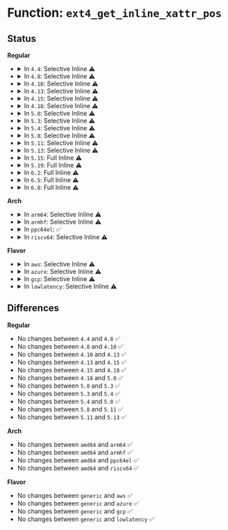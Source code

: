 # Function: <code>ext4_get_inline_xattr_pos</code>

## Status
<b>Regular</b>
<ul>
<li>
<details>
<summary>In <code>4.4</code>: Selective Inline ⚠️</summary>

```c
void *ext4_get_inline_xattr_pos(struct inode *inode, struct ext4_iloc *iloc);
```

**Collision:** Unique Static

**Inline:** Selective

**Transformation:** False

**Instances:**

```
In fs/ext4/inline.c (ffffffff812dfb50)
Location: fs/ext4/inline.c:1038
Inline: True
Direct callers:
  - fs/ext4/inline.c:ext4_try_add_inline_entry
  - fs/ext4/inline.c:ext4_try_add_inline_entry
  - fs/ext4/inline.c:ext4_find_inline_entry
  - fs/ext4/inline.c:ext4_find_inline_entry
  - fs/ext4/inline.c:ext4_delete_inline_entry
  - fs/ext4/inline.c:empty_inline_dir
```
**Symbols:**

```
ffffffff812dfb50-ffffffff812dfb8b: ext4_get_inline_xattr_pos (STB_LOCAL)
```
</details>
</li>
<li>
<details>
<summary>In <code>4.8</code>: Selective Inline ⚠️</summary>

```c
void *ext4_get_inline_xattr_pos(struct inode *inode, struct ext4_iloc *iloc);
```

**Collision:** Unique Static

**Inline:** Selective

**Transformation:** False

**Instances:**

```
In fs/ext4/inline.c (ffffffff8130f7f0)
Location: fs/ext4/inline.c:1038
Inline: True
Direct callers:
  - fs/ext4/inline.c:empty_inline_dir
  - fs/ext4/inline.c:ext4_delete_inline_entry
  - fs/ext4/inline.c:ext4_find_inline_entry
  - fs/ext4/inline.c:ext4_try_add_inline_entry
  - fs/ext4/inline.c:ext4_try_add_inline_entry
```
**Symbols:**

```
ffffffff8130f7f0-ffffffff8130f832: ext4_get_inline_xattr_pos (STB_LOCAL)
```
</details>
</li>
<li>
<details>
<summary>In <code>4.10</code>: Selective Inline ⚠️</summary>

```c
void *ext4_get_inline_xattr_pos(struct inode *inode, struct ext4_iloc *iloc);
```

**Collision:** Unique Static

**Inline:** Selective

**Transformation:** False

**Instances:**

```
In fs/ext4/inline.c (ffffffff81325610)
Location: fs/ext4/inline.c:1056
Inline: True
Direct callers:
  - fs/ext4/inline.c:empty_inline_dir
  - fs/ext4/inline.c:ext4_delete_inline_entry
  - fs/ext4/inline.c:ext4_find_inline_entry
  - fs/ext4/inline.c:ext4_try_add_inline_entry
  - fs/ext4/inline.c:ext4_try_add_inline_entry
```
**Symbols:**

```
ffffffff81325610-ffffffff81325652: ext4_get_inline_xattr_pos (STB_LOCAL)
```
</details>
</li>
<li>
<details>
<summary>In <code>4.13</code>: Selective Inline ⚠️</summary>

```c
void *ext4_get_inline_xattr_pos(struct inode *inode, struct ext4_iloc *iloc);
```

**Collision:** Unique Static

**Inline:** Selective

**Transformation:** False

**Instances:**

```
In fs/ext4/inline.c (ffffffff812f9bd0)
Location: fs/ext4/inline.c:1058
Inline: True
Direct callers:
  - fs/ext4/inline.c:empty_inline_dir
  - fs/ext4/inline.c:ext4_delete_inline_entry
  - fs/ext4/inline.c:ext4_find_inline_entry
  - fs/ext4/inline.c:ext4_find_inline_entry
  - fs/ext4/inline.c:ext4_try_add_inline_entry
  - fs/ext4/inline.c:ext4_try_add_inline_entry
```
**Symbols:**

```
ffffffff812f9bd0-ffffffff812f9c11: ext4_get_inline_xattr_pos (STB_LOCAL)
```
</details>
</li>
<li>
<details>
<summary>In <code>4.15</code>: Selective Inline ⚠️</summary>

```c
void *ext4_get_inline_xattr_pos(struct inode *inode, struct ext4_iloc *iloc);
```

**Collision:** Unique Static

**Inline:** Selective

**Transformation:** False

**Instances:**

```
In fs/ext4/inline.c (ffffffff8131e210)
Location: fs/ext4/inline.c:1049
Inline: True
Direct callers:
  - fs/ext4/inline.c:empty_inline_dir
  - fs/ext4/inline.c:ext4_delete_inline_entry
  - fs/ext4/inline.c:ext4_find_inline_entry
  - fs/ext4/inline.c:ext4_find_inline_entry
  - fs/ext4/inline.c:ext4_try_add_inline_entry
  - fs/ext4/inline.c:ext4_try_add_inline_entry
```
**Symbols:**

```
ffffffff8131e210-ffffffff8131e250: ext4_get_inline_xattr_pos (STB_LOCAL)
```
</details>
</li>
<li>
<details>
<summary>In <code>4.18</code>: Selective Inline ⚠️</summary>

```c
void *ext4_get_inline_xattr_pos(struct inode *inode, struct ext4_iloc *iloc);
```

**Collision:** Unique Static

**Inline:** Selective

**Transformation:** False

**Instances:**

```
In fs/ext4/inline.c (ffffffff8134c210)
Location: fs/ext4/inline.c:1052
Inline: True
Direct callers:
  - fs/ext4/inline.c:empty_inline_dir
  - fs/ext4/inline.c:ext4_delete_inline_entry
  - fs/ext4/inline.c:ext4_find_inline_entry
  - fs/ext4/inline.c:ext4_find_inline_entry
  - fs/ext4/inline.c:ext4_try_add_inline_entry
  - fs/ext4/inline.c:ext4_try_add_inline_entry
```
**Symbols:**

```
ffffffff8134c210-ffffffff8134c250: ext4_get_inline_xattr_pos (STB_LOCAL)
```
</details>
</li>
<li>
<details>
<summary>In <code>5.0</code>: Selective Inline ⚠️</summary>

```c
void *ext4_get_inline_xattr_pos(struct inode *inode, struct ext4_iloc *iloc);
```

**Collision:** Unique Static

**Inline:** Selective

**Transformation:** False

**Instances:**

```
In fs/ext4/inline.c (ffffffff81364350)
Location: fs/ext4/inline.c:1055
Inline: True
Direct callers:
  - fs/ext4/inline.c:empty_inline_dir
  - fs/ext4/inline.c:ext4_delete_inline_entry
  - fs/ext4/inline.c:ext4_find_inline_entry
  - fs/ext4/inline.c:ext4_find_inline_entry
  - fs/ext4/inline.c:ext4_try_add_inline_entry
  - fs/ext4/inline.c:ext4_try_add_inline_entry
```
**Symbols:**

```
ffffffff81364350-ffffffff81364390: ext4_get_inline_xattr_pos (STB_LOCAL)
```
</details>
</li>
<li>
<details>
<summary>In <code>5.3</code>: Selective Inline ⚠️</summary>

```c
void *ext4_get_inline_xattr_pos(struct inode *inode, struct ext4_iloc *iloc);
```

**Collision:** Unique Static

**Inline:** Selective

**Transformation:** False

**Instances:**

```
In fs/ext4/inline.c (ffffffff8138ce30)
Location: fs/ext4/inline.c:1055
Inline: True
Direct callers:
  - fs/ext4/inline.c:empty_inline_dir
  - fs/ext4/inline.c:ext4_delete_inline_entry
  - fs/ext4/inline.c:ext4_find_inline_entry
  - fs/ext4/inline.c:ext4_try_add_inline_entry
  - fs/ext4/inline.c:ext4_try_add_inline_entry
```
**Symbols:**

```
ffffffff8138ce30-ffffffff8138ce71: ext4_get_inline_xattr_pos (STB_LOCAL)
```
</details>
</li>
<li>
<details>
<summary>In <code>5.4</code>: Selective Inline ⚠️</summary>

```c
void *ext4_get_inline_xattr_pos(struct inode *inode, struct ext4_iloc *iloc);
```

**Collision:** Unique Static

**Inline:** Selective

**Transformation:** False

**Instances:**

```
In fs/ext4/inline.c (ffffffff813a5880)
Location: fs/ext4/inline.c:1055
Inline: True
Direct callers:
  - fs/ext4/inline.c:empty_inline_dir
  - fs/ext4/inline.c:ext4_delete_inline_entry
  - fs/ext4/inline.c:ext4_find_inline_entry
  - fs/ext4/inline.c:ext4_try_add_inline_entry
  - fs/ext4/inline.c:ext4_try_add_inline_entry
```
**Symbols:**

```
ffffffff813a5880-ffffffff813a58c1: ext4_get_inline_xattr_pos (STB_LOCAL)
```
</details>
</li>
<li>
<details>
<summary>In <code>5.8</code>: Selective Inline ⚠️</summary>

```c
void *ext4_get_inline_xattr_pos(struct inode *inode, struct ext4_iloc *iloc);
```

**Collision:** Unique Static

**Inline:** Selective

**Transformation:** False

**Instances:**

```
In fs/ext4/inline.c (ffffffff813f14c0)
Location: fs/ext4/inline.c:1055
Inline: True
Direct callers:
  - fs/ext4/inline.c:empty_inline_dir
  - fs/ext4/inline.c:ext4_delete_inline_entry
  - fs/ext4/inline.c:ext4_find_inline_entry
  - fs/ext4/inline.c:ext4_find_inline_entry
  - fs/ext4/inline.c:ext4_try_add_inline_entry
  - fs/ext4/inline.c:ext4_try_add_inline_entry
```
**Symbols:**

```
ffffffff813f14c0-ffffffff813f1501: ext4_get_inline_xattr_pos (STB_LOCAL)
```
</details>
</li>
<li>
<details>
<summary>In <code>5.11</code>: Selective Inline ⚠️</summary>

```c
void *ext4_get_inline_xattr_pos(struct inode *inode, struct ext4_iloc *iloc);
```

**Collision:** Unique Static

**Inline:** Selective

**Transformation:** False

**Instances:**

```
In fs/ext4/inline.c (ffffffff81403ba0)
Location: fs/ext4/inline.c:1055
Inline: True
Direct callers:
  - fs/ext4/inline.c:empty_inline_dir
  - fs/ext4/inline.c:ext4_delete_inline_entry
  - fs/ext4/inline.c:ext4_find_inline_entry
  - fs/ext4/inline.c:ext4_find_inline_entry
  - fs/ext4/inline.c:ext4_try_add_inline_entry
  - fs/ext4/inline.c:ext4_try_add_inline_entry
```
**Symbols:**

```
ffffffff81403ba0-ffffffff81403be1: ext4_get_inline_xattr_pos (STB_LOCAL)
```
</details>
</li>
<li>
<details>
<summary>In <code>5.13</code>: Selective Inline ⚠️</summary>

```c
void *ext4_get_inline_xattr_pos(struct inode *inode, struct ext4_iloc *iloc);
```

**Collision:** Unique Static

**Inline:** Selective

**Transformation:** False

**Instances:**

```
In fs/ext4/inline.c (ffffffff8140a240)
Location: fs/ext4/inline.c:1061
Inline: True
Direct callers:
  - fs/ext4/inline.c:empty_inline_dir
  - fs/ext4/inline.c:ext4_delete_inline_entry
  - fs/ext4/inline.c:ext4_find_inline_entry
  - fs/ext4/inline.c:ext4_find_inline_entry
  - fs/ext4/inline.c:ext4_try_add_inline_entry
  - fs/ext4/inline.c:ext4_try_add_inline_entry
```
**Symbols:**

```
ffffffff8140a240-ffffffff8140a281: ext4_get_inline_xattr_pos (STB_LOCAL)
```
</details>
</li>
<li>
<details>
<summary>In <code>5.15</code>: Full Inline ⚠️</summary>

**Collision:** Unique Static

**Inline:** Full

**Transformation:** False

**Instances:**

```
In fs/ext4/inline.c (ffffffff81460621)
Location: fs/ext4/inline.c:1069
Inline: True
Inline callers:
  - fs/ext4/inline.c:empty_inline_dir
  - fs/ext4/inline.c:ext4_delete_inline_entry
  - fs/ext4/inline.c:ext4_find_inline_entry
  - fs/ext4/inline.c:ext4_try_add_inline_entry
  - fs/ext4/inline.c:ext4_try_add_inline_entry
```
</details>
</li>
<li>
<details>
<summary>In <code>5.19</code>: Full Inline ⚠️</summary>

**Collision:** Unique Static

**Inline:** Full

**Transformation:** False

**Instances:**

```
In fs/ext4/inline.c (ffffffff814deef2)
Location: fs/ext4/inline.c:1065
Inline: True
Inline callers:
  - fs/ext4/inline.c:empty_inline_dir
  - fs/ext4/inline.c:ext4_delete_inline_entry
  - fs/ext4/inline.c:ext4_find_inline_entry
  - fs/ext4/inline.c:ext4_try_add_inline_entry
  - fs/ext4/inline.c:ext4_try_add_inline_entry
```
</details>
</li>
<li>
<details>
<summary>In <code>6.2</code>: Full Inline ⚠️</summary>

**Collision:** Unique Static

**Inline:** Full

**Transformation:** False

**Instances:**

```
In fs/ext4/inline.c (ffffffff81577fc2)
Location: fs/ext4/inline.c:1064
Inline: True
Inline callers:
  - fs/ext4/inline.c:empty_inline_dir
  - fs/ext4/inline.c:ext4_delete_inline_entry
  - fs/ext4/inline.c:ext4_find_inline_entry
  - fs/ext4/inline.c:ext4_try_add_inline_entry
  - fs/ext4/inline.c:ext4_try_add_inline_entry
```
</details>
</li>
<li>
<details>
<summary>In <code>6.5</code>: Full Inline ⚠️</summary>

**Collision:** Unique Static

**Inline:** Full

**Transformation:** False

**Instances:**

```
In fs/ext4/inline.c (ffffffff815af548)
Location: fs/ext4/inline.c:1046
Inline: True
Inline callers:
  - fs/ext4/inline.c:empty_inline_dir
  - fs/ext4/inline.c:ext4_delete_inline_entry
  - fs/ext4/inline.c:ext4_find_inline_entry
  - fs/ext4/inline.c:ext4_try_add_inline_entry
  - fs/ext4/inline.c:ext4_try_add_inline_entry
```
</details>
</li>
<li>
<details>
<summary>In <code>6.8</code>: Full Inline ⚠️</summary>

**Collision:** Unique Static

**Inline:** Full

**Transformation:** False

**Instances:**

```
In fs/ext4/inline.c (ffffffff815e8308)
Location: fs/ext4/inline.c:1045
Inline: True
Inline callers:
  - fs/ext4/inline.c:empty_inline_dir
  - fs/ext4/inline.c:ext4_delete_inline_entry
  - fs/ext4/inline.c:ext4_find_inline_entry
  - fs/ext4/inline.c:ext4_try_add_inline_entry
  - fs/ext4/inline.c:ext4_try_add_inline_entry
```
</details>
</li>
</ul>
<b>Arch</b>
<ul>
<li>
<details>
<summary>In <code>arm64</code>: Selective Inline ⚠️</summary>

```c
void *ext4_get_inline_xattr_pos(struct inode *inode, struct ext4_iloc *iloc);
```

**Collision:** Unique Static

**Inline:** Selective

**Transformation:** False

**Instances:**

```
In fs/ext4/inline.c (ffff800010478e28)
Location: fs/ext4/inline.c:1055
Inline: True
Direct callers:
  - fs/ext4/inline.c:empty_inline_dir
  - fs/ext4/inline.c:ext4_delete_inline_entry
  - fs/ext4/inline.c:ext4_find_inline_entry
  - fs/ext4/inline.c:ext4_find_inline_entry
  - fs/ext4/inline.c:ext4_try_add_inline_entry
  - fs/ext4/inline.c:ext4_try_add_inline_entry
```
**Symbols:**

```
ffff800010478e28-ffff800010478e88: ext4_get_inline_xattr_pos (STB_LOCAL)
```
</details>
</li>
<li>
<details>
<summary>In <code>armhf</code>: Selective Inline ⚠️</summary>

```c
void *ext4_get_inline_xattr_pos(struct inode *inode, struct ext4_iloc *iloc);
```

**Collision:** Unique Static

**Inline:** Selective

**Transformation:** False

**Instances:**

```
In fs/ext4/inline.c (c063ad4c)
Location: fs/ext4/inline.c:1055
Inline: True
Direct callers:
  - fs/ext4/inline.c:empty_inline_dir
  - fs/ext4/inline.c:ext4_delete_inline_entry
  - fs/ext4/inline.c:ext4_find_inline_entry
  - fs/ext4/inline.c:ext4_find_inline_entry
  - fs/ext4/inline.c:ext4_try_add_inline_entry
  - fs/ext4/inline.c:ext4_try_add_inline_entry
```
**Symbols:**

```
c063ad4c-c063ada8: ext4_get_inline_xattr_pos (STB_LOCAL)
```
</details>
</li>
<li>
<details>
<summary>In <code>ppc64el</code>: ✅</summary>

```c
void *ext4_get_inline_xattr_pos(struct inode *inode, struct ext4_iloc *iloc);
```

**Collision:** Unique Static

**Inline:** No

**Transformation:** False

**Instances:**

```
In fs/ext4/inline.c (c00000000059b380)
Location: fs/ext4/inline.c:1055
Inline: False
Direct callers:
  - fs/ext4/inline.c:empty_inline_dir
  - fs/ext4/inline.c:ext4_delete_inline_entry
  - fs/ext4/inline.c:ext4_find_inline_entry
  - fs/ext4/inline.c:ext4_try_add_inline_entry
  - fs/ext4/inline.c:ext4_try_add_inline_entry
```
**Symbols:**

```
c00000000059b380-c00000000059b3c8: ext4_get_inline_xattr_pos (STB_LOCAL)
```
</details>
</li>
<li>
<details>
<summary>In <code>riscv64</code>: Selective Inline ⚠️</summary>

```c
void *ext4_get_inline_xattr_pos(struct inode *inode, struct ext4_iloc *iloc);
```

**Collision:** Unique Static

**Inline:** Selective

**Transformation:** False

**Instances:**

```
In fs/ext4/inline.c (ffffffe000303f92)
Location: fs/ext4/inline.c:1055
Inline: True
Direct callers:
  - fs/ext4/inline.c:empty_inline_dir
  - fs/ext4/inline.c:ext4_delete_inline_entry
  - fs/ext4/inline.c:ext4_find_inline_entry
  - fs/ext4/inline.c:ext4_find_inline_entry
  - fs/ext4/inline.c:ext4_try_add_inline_entry
  - fs/ext4/inline.c:ext4_try_add_inline_entry
```
**Symbols:**

```
ffffffe000303f92-ffffffe000303fe0: ext4_get_inline_xattr_pos (STB_LOCAL)
```
</details>
</li>
</ul>
<b>Flavor</b>
<ul>
<li>
<details>
<summary>In <code>aws</code>: Selective Inline ⚠️</summary>

```c
void *ext4_get_inline_xattr_pos(struct inode *inode, struct ext4_iloc *iloc);
```

**Collision:** Unique Static

**Inline:** Selective

**Transformation:** False

**Instances:**

```
In fs/ext4/inline.c (ffffffff8139de60)
Location: fs/ext4/inline.c:1055
Inline: True
Direct callers:
  - fs/ext4/inline.c:empty_inline_dir
  - fs/ext4/inline.c:ext4_delete_inline_entry
  - fs/ext4/inline.c:ext4_find_inline_entry
  - fs/ext4/inline.c:ext4_try_add_inline_entry
  - fs/ext4/inline.c:ext4_try_add_inline_entry
```
**Symbols:**

```
ffffffff8139de60-ffffffff8139dea1: ext4_get_inline_xattr_pos (STB_LOCAL)
```
</details>
</li>
<li>
<details>
<summary>In <code>azure</code>: Selective Inline ⚠️</summary>

```c
void *ext4_get_inline_xattr_pos(struct inode *inode, struct ext4_iloc *iloc);
```

**Collision:** Unique Static

**Inline:** Selective

**Transformation:** False

**Instances:**

```
In fs/ext4/inline.c (ffffffff8138e8f0)
Location: fs/ext4/inline.c:1055
Inline: True
Direct callers:
  - fs/ext4/inline.c:empty_inline_dir
  - fs/ext4/inline.c:ext4_delete_inline_entry
  - fs/ext4/inline.c:ext4_find_inline_entry
  - fs/ext4/inline.c:ext4_try_add_inline_entry
  - fs/ext4/inline.c:ext4_try_add_inline_entry
```
**Symbols:**

```
ffffffff8138e8f0-ffffffff8138e931: ext4_get_inline_xattr_pos (STB_LOCAL)
```
</details>
</li>
<li>
<details>
<summary>In <code>gcp</code>: Selective Inline ⚠️</summary>

```c
void *ext4_get_inline_xattr_pos(struct inode *inode, struct ext4_iloc *iloc);
```

**Collision:** Unique Static

**Inline:** Selective

**Transformation:** False

**Instances:**

```
In fs/ext4/inline.c (ffffffff8139b6c0)
Location: fs/ext4/inline.c:1055
Inline: True
Direct callers:
  - fs/ext4/inline.c:empty_inline_dir
  - fs/ext4/inline.c:ext4_delete_inline_entry
  - fs/ext4/inline.c:ext4_find_inline_entry
  - fs/ext4/inline.c:ext4_try_add_inline_entry
  - fs/ext4/inline.c:ext4_try_add_inline_entry
```
**Symbols:**

```
ffffffff8139b6c0-ffffffff8139b701: ext4_get_inline_xattr_pos (STB_LOCAL)
```
</details>
</li>
<li>
<details>
<summary>In <code>lowlatency</code>: Selective Inline ⚠️</summary>

```c
void *ext4_get_inline_xattr_pos(struct inode *inode, struct ext4_iloc *iloc);
```

**Collision:** Unique Static

**Inline:** Selective

**Transformation:** False

**Instances:**

```
In fs/ext4/inline.c (ffffffff813afb80)
Location: fs/ext4/inline.c:1055
Inline: True
Direct callers:
  - fs/ext4/inline.c:empty_inline_dir
  - fs/ext4/inline.c:ext4_delete_inline_entry
  - fs/ext4/inline.c:ext4_find_inline_entry
  - fs/ext4/inline.c:ext4_try_add_inline_entry
  - fs/ext4/inline.c:ext4_try_add_inline_entry
```
**Symbols:**

```
ffffffff813afb80-ffffffff813afbc1: ext4_get_inline_xattr_pos (STB_LOCAL)
```
</details>
</li>
</ul>

## Differences
<b>Regular</b>
<ul>
<li>
No changes between <code>4.4</code> and <code>4.8</code> ✅
</li>
<li>
No changes between <code>4.8</code> and <code>4.10</code> ✅
</li>
<li>
No changes between <code>4.10</code> and <code>4.13</code> ✅
</li>
<li>
No changes between <code>4.13</code> and <code>4.15</code> ✅
</li>
<li>
No changes between <code>4.15</code> and <code>4.18</code> ✅
</li>
<li>
No changes between <code>4.18</code> and <code>5.0</code> ✅
</li>
<li>
No changes between <code>5.0</code> and <code>5.3</code> ✅
</li>
<li>
No changes between <code>5.3</code> and <code>5.4</code> ✅
</li>
<li>
No changes between <code>5.4</code> and <code>5.8</code> ✅
</li>
<li>
No changes between <code>5.8</code> and <code>5.11</code> ✅
</li>
<li>
No changes between <code>5.11</code> and <code>5.13</code> ✅
</li>
</ul>
<b>Arch</b>
<ul>
<li>
No changes between <code>amd64</code> and <code>arm64</code> ✅
</li>
<li>
No changes between <code>amd64</code> and <code>armhf</code> ✅
</li>
<li>
No changes between <code>amd64</code> and <code>ppc64el</code> ✅
</li>
<li>
No changes between <code>amd64</code> and <code>riscv64</code> ✅
</li>
</ul>
<b>Flavor</b>
<ul>
<li>
No changes between <code>generic</code> and <code>aws</code> ✅
</li>
<li>
No changes between <code>generic</code> and <code>azure</code> ✅
</li>
<li>
No changes between <code>generic</code> and <code>gcp</code> ✅
</li>
<li>
No changes between <code>generic</code> and <code>lowlatency</code> ✅
</li>
</ul>
